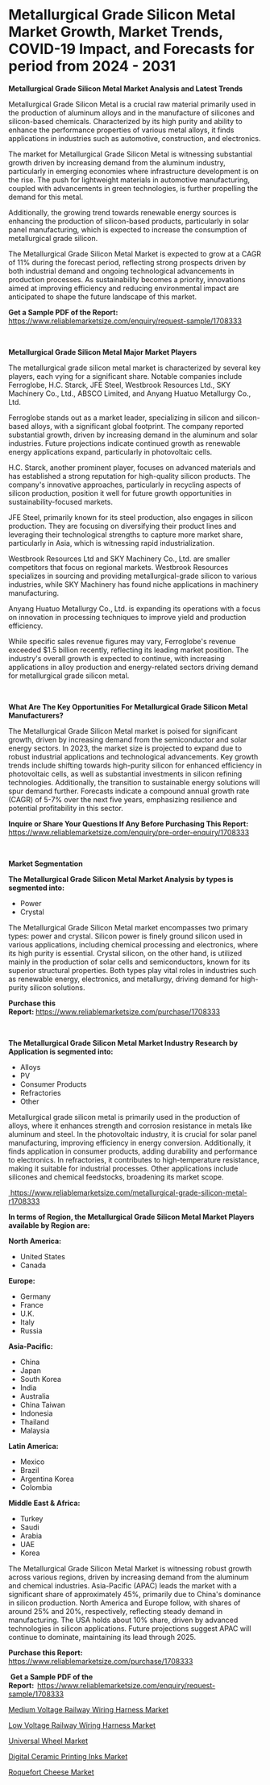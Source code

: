 <p><h1>Metallurgical Grade Silicon Metal Market Growth, Market Trends, COVID-19 Impact, and Forecasts for period from 2024 - 2031</h1></p><p><strong>Metallurgical Grade Silicon Metal Market Analysis and Latest Trends</strong></p>
<p><p>Metallurgical Grade Silicon Metal is a crucial raw material primarily used in the production of aluminum alloys and in the manufacture of silicones and silicon-based chemicals. Characterized by its high purity and ability to enhance the performance properties of various metal alloys, it finds applications in industries such as automotive, construction, and electronics.</p><p>The market for Metallurgical Grade Silicon Metal is witnessing substantial growth driven by increasing demand from the aluminum industry, particularly in emerging economies where infrastructure development is on the rise. The push for lightweight materials in automotive manufacturing, coupled with advancements in green technologies, is further propelling the demand for this metal. </p><p>Additionally, the growing trend towards renewable energy sources is enhancing the production of silicon-based products, particularly in solar panel manufacturing, which is expected to increase the consumption of metallurgical grade silicon. </p><p>The Metallurgical Grade Silicon Metal Market is expected to grow at a CAGR of 11% during the forecast period, reflecting strong prospects driven by both industrial demand and ongoing technological advancements in production processes. As sustainability becomes a priority, innovations aimed at improving efficiency and reducing environmental impact are anticipated to shape the future landscape of this market.</p></p>
<p><strong>Get a Sample PDF of the Report:&nbsp;</strong> <a href="https://www.reliablemarketsize.com/enquiry/request-sample/1708333?utm_campaign=1170&utm_medium=2&utm_source=Github&utm_content=ia&utm_term=07102024&utm_id=metallurgical-grade-silicon-metal">https://www.reliablemarketsize.com/enquiry/request-sample/1708333</a></p>
<p>&nbsp;</p>
<p><strong>Metallurgical Grade Silicon Metal Major Market Players</strong></p>
<p><p>The metallurgical grade silicon metal market is characterized by several key players, each vying for a significant share. Notable companies include Ferroglobe, H.C. Starck, JFE Steel, Westbrook Resources Ltd., SKY Machinery Co., Ltd., ABSCO Limited, and Anyang Huatuo Metallurgy Co., Ltd.</p><p>Ferroglobe stands out as a market leader, specializing in silicon and silicon-based alloys, with a significant global footprint. The company reported substantial growth, driven by increasing demand in the aluminum and solar industries. Future projections indicate continued growth as renewable energy applications expand, particularly in photovoltaic cells.</p><p>H.C. Starck, another prominent player, focuses on advanced materials and has established a strong reputation for high-quality silicon products. The company's innovative approaches, particularly in recycling aspects of silicon production, position it well for future growth opportunities in sustainability-focused markets.</p><p>JFE Steel, primarily known for its steel production, also engages in silicon production. They are focusing on diversifying their product lines and leveraging their technological strengths to capture more market share, particularly in Asia, which is witnessing rapid industrialization.</p><p>Westbrook Resources Ltd and SKY Machinery Co., Ltd. are smaller competitors that focus on regional markets. Westbrook Resources specializes in sourcing and providing metallurgical-grade silicon to various industries, while SKY Machinery has found niche applications in machinery manufacturing.</p><p>Anyang Huatuo Metallurgy Co., Ltd. is expanding its operations with a focus on innovation in processing techniques to improve yield and production efficiency.</p><p>While specific sales revenue figures may vary, Ferroglobe's revenue exceeded $1.5 billion recently, reflecting its leading market position. The industry's overall growth is expected to continue, with increasing applications in alloy production and energy-related sectors driving demand for metallurgical grade silicon metal.</p></p>
<p>&nbsp;</p>
<p><strong>What Are The Key Opportunities For Metallurgical Grade Silicon Metal Manufacturers?</strong></p>
<p><p>The Metallurgical Grade Silicon Metal market is poised for significant growth, driven by increasing demand from the semiconductor and solar energy sectors. In 2023, the market size is projected to expand due to robust industrial applications and technological advancements. Key growth trends include shifting towards high-purity silicon for enhanced efficiency in photovoltaic cells, as well as substantial investments in silicon refining technologies. Additionally, the transition to sustainable energy solutions will spur demand further. Forecasts indicate a compound annual growth rate (CAGR) of 5-7% over the next five years, emphasizing resilience and potential profitability in this sector.</p></p>
<p><strong>Inquire or Share Your Questions If Any Before Purchasing This Report:</strong> <a href="https://www.reliablemarketsize.com/enquiry/pre-order-enquiry/1708333?utm_campaign=1170&utm_medium=2&utm_source=Github&utm_content=ia&utm_term=07102024&utm_id=metallurgical-grade-silicon-metal">https://www.reliablemarketsize.com/enquiry/pre-order-enquiry/1708333</a></p>
<p>&nbsp;</p>
<p><strong>Market Segmentation</strong></p>
<p><strong>The Metallurgical Grade Silicon Metal Market Analysis by types is segmented into:</strong></p>
<p><ul><li>Power</li><li>Crystal</li></ul></p>
<p><p>The Metallurgical Grade Silicon Metal market encompasses two primary types: power and crystal. Silicon power is finely ground silicon used in various applications, including chemical processing and electronics, where its high purity is essential. Crystal silicon, on the other hand, is utilized mainly in the production of solar cells and semiconductors, known for its superior structural properties. Both types play vital roles in industries such as renewable energy, electronics, and metallurgy, driving demand for high-purity silicon solutions.</p></p>
<p><strong>Purchase this Report:&nbsp;</strong><a href="https://www.reliablemarketsize.com/purchase/1708333?utm_campaign=1170&utm_medium=2&utm_source=Github&utm_content=ia&utm_term=07102024&utm_id=metallurgical-grade-silicon-metal">https://www.reliablemarketsize.com/purchase/1708333</a></p>
<p>&nbsp;</p>
<p><strong>The Metallurgical Grade Silicon Metal Market Industry Research by Application is segmented into:</strong></p>
<p><ul><li>Alloys</li><li>PV</li><li>Consumer Products</li><li>Refractories</li><li>Other</li></ul></p>
<p><p>Metallurgical grade silicon metal is primarily used in the production of alloys, where it enhances strength and corrosion resistance in metals like aluminum and steel. In the photovoltaic industry, it is crucial for solar panel manufacturing, improving efficiency in energy conversion. Additionally, it finds application in consumer products, adding durability and performance to electronics. In refractories, it contributes to high-temperature resistance, making it suitable for industrial processes. Other applications include silicones and chemical feedstocks, broadening its market scope.</p></p>
<p><a href="https://www.reliablemarketsize.com/metallurgical-grade-silicon-metal-r1708333?utm_campaign=1170&utm_medium=2&utm_source=Github&utm_content=ia&utm_term=07102024&utm_id=metallurgical-grade-silicon-metal">&nbsp;https://www.reliablemarketsize.com/metallurgical-grade-silicon-metal-r1708333</a></p>
<p><strong>In terms of Region, the Metallurgical Grade Silicon Metal Market Players available by Region are:</strong></p>
<p>
    <p> <strong> North America: </strong>
        <ul>
            <li>United States</li>
            <li>Canada</li>
        </ul>
        </p> 
    <p> <strong> Europe: </strong>
        <ul>
            <li>Germany</li>
            <li>France</li>
            <li>U.K.</li>
            <li>Italy</li>
            <li>Russia</li>
        </ul>
        </p> 
    <p> <strong> Asia-Pacific: </strong>
        <ul>
            <li>China</li>
            <li>Japan</li>
            <li>South Korea</li>
            <li>India</li>
            <li>Australia</li>
            <li>China Taiwan</li>
            <li>Indonesia</li>
            <li>Thailand</li>
            <li>Malaysia</li>
        </ul>
        </p> 
    <p> <strong> Latin America: </strong>
        <ul>
            <li>Mexico</li>
            <li>Brazil</li>
            <li>Argentina Korea</li>
            <li>Colombia</li>
        </ul>
        </p> 
    <p> <strong> Middle East & Africa: </strong>
        <ul>
            <li>Turkey</li>
            <li>Saudi</li>
            <li>Arabia</li>
            <li>UAE</li>
            <li>Korea</li>
        </ul>
    </p>
    </p>
<p><p>The Metallurgical Grade Silicon Metal Market is witnessing robust growth across various regions, driven by increasing demand from the aluminum and chemical industries. Asia-Pacific (APAC) leads the market with a significant share of approximately 45%, primarily due to China's dominance in silicon production. North America and Europe follow, with shares of around 25% and 20%, respectively, reflecting steady demand in manufacturing. The USA holds about 10% share, driven by advanced technologies in silicon applications. Future projections suggest APAC will continue to dominate, maintaining its lead through 2025.</p></p>
<p><strong>Purchase this Report: </strong><a href="https://www.reliablemarketsize.com/purchase/1708333?utm_campaign=1170&utm_medium=2&utm_source=Github&utm_content=ia&utm_term=07102024&utm_id=metallurgical-grade-silicon-metal">https://www.reliablemarketsize.com/purchase/1708333</a></p>
<p>&nbsp;<strong>Get a Sample PDF of the Report:&nbsp;&nbsp;</strong><a href="https://www.reliablemarketsize.com/enquiry/request-sample/1708333?utm_campaign=1170&utm_medium=2&utm_source=Github&utm_content=ia&utm_term=07102024&utm_id=metallurgical-grade-silicon-metal">https://www.reliablemarketsize.com/enquiry/request-sample/1708333</a></p>
<p><strong></strong></p>
<p><p><a href="https://issuu.com/reportprime-2/docs/medium-voltage-railway-wiring-harne_0c6245723c51fa?utm_campaign=1170&utm_medium=2&utm_source=Github&utm_content=ia&utm_term=07102024&utm_id=metallurgical-grade-silicon-metal">Medium Voltage Railway Wiring Harness Market</a></p><p><a href="https://issuu.com/reportprime-2/docs/low-voltage-railway-wiring-harness-_0ba73d373966d0?utm_campaign=1170&utm_medium=2&utm_source=Github&utm_content=ia&utm_term=07102024&utm_id=metallurgical-grade-silicon-metal">Low Voltage Railway Wiring Harness Market</a></p><p><a href="https://www.linkedin.com/pulse/universal-wheel-market-size-type-nylonpolurethanerubberothers-4o0fe?utm_campaign=1170&utm_medium=2&utm_source=Github&utm_content=ia&utm_term=07102024&utm_id=metallurgical-grade-silicon-metal">Universal Wheel Market</a></p><p><a href="https://github.com/sofayahoo2023/Market-Research-Report-List-6/blob/main/digital-ceramic-printing-inks-market.md?utm_campaign=1170&utm_medium=2&utm_source=Github&utm_content=ia&utm_term=07102024&utm_id=metallurgical-grade-silicon-metal">Digital Ceramic Printing Inks Market</a></p><p><a href="https://www.linkedin.com/pulse/roquefort-cheese-ecosystem-mapping-innovation-value-chains-gtale?utm_campaign=1170&utm_medium=2&utm_source=Github&utm_content=ia&utm_term=07102024&utm_id=metallurgical-grade-silicon-metal">Roquefort Cheese Market</a></p></p>